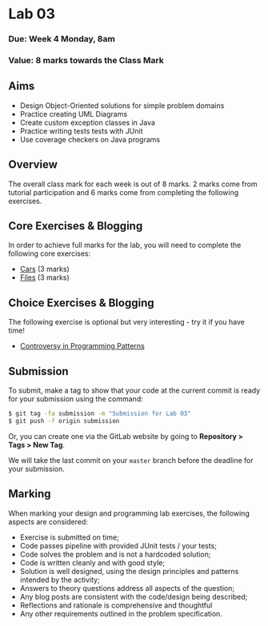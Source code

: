 # Lab 03

### Due: Week 4 Monday, 8am

### Value: 8 marks towards the Class Mark

## Aims

* Design Object-Oriented solutions for simple problem domains
* Practice creating UML Diagrams
* Create custom exception classes in Java
* Practice writing tests tests with JUnit
* Use coverage checkers on Java programs

## Overview

The overall class mark for each week is out of 8 marks. 2 marks come from tutorial participation and 6 marks come from completing the following exercises.

## Core Exercises & Blogging

In order to achieve full marks for the lab, you will need to complete the following core exercises:

* [Cars](spec/cars.md) (3 marks)
* [Files](spec/files.md) (3 marks)

## Choice Exercises & Blogging

The following exercise is optional but very interesting - try it if you have time!

* [Controversy in Programming Patterns](spec/controversy.md) 

## Submission

To submit, make a tag to show that your code at the current commit is ready for your submission using the command:

```bash
$ git tag -fa submission -m "Submission for Lab 03"
$ git push -f origin submission
```

Or, you can create one via the GitLab website by going to **Repository > Tags > New Tag**. 

We will take the last commit on your `master` branch before the deadline for your submission.

## Marking

When marking your design and programming lab exercises, the following aspects are considered:

* Exercise is submitted on time;
* Code passes pipeline with provided JUnit tests / your tests;
* Code solves the problem and is not a hardcoded solution;
* Code is written cleanly and with good style;
* Solution is well designed, using the design principles and patterns intended by the activity; 
* Answers to theory questions address all aspects of the question;
* Any blog posts are consistent with the code/design being described;
* Reflections and rationale is comprehensive and thoughtful
* Any other requirements outlined in the problem specification.
